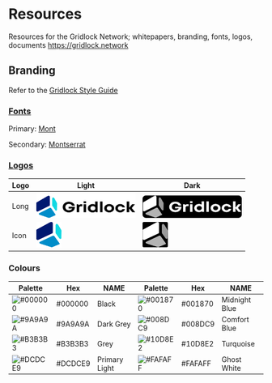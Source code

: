 # Resources
Resources for the Gridlock Network; whitepapers, branding, fonts, logos, documents https://gridlock.network

## Branding


Refer to the [Gridlock Style Guide](https://github.com/thorchain/Resources/blob/master/GridlockBranding.pdf)

### [Fonts](https://github.com/gridlocknetwork/Resources/tree/master/fonts)
Primary: [Mont](/fonts/mont)

Secondary: [Montserrat](/fonts/montserrat)

### [Logos](https://github.com/thorchain/Resources/tree/master/logos)
|Logo|Light|Dark|
|---|---|---|
Long | <img src="https://github.com/GridlockNetwork/Resources/blob/master/logos/png/gridlock_main_logo.png" width="196" height="50" /> | <img src="https://github.com/GridlockNetwork/Resources/blob/master/logos/png/gridlock_knockout_logo_background.png" width="196" height="50" />
Icon | <img src="https://github.com/GridlockNetwork/Resources/blob/master/logos/png/gridlock_icon.png" width="50" height="50" />| <img src="https://github.com/GridlockNetwork/Resources/blob/master/logos/png/gridlock_knockout_icon_background.png" width="50" height="50" />


### Colours

| Palette | Hex     | NAME        | Palette            | Hex                | NAME                   |
|---------|---------|-------------|--------------------|--------------------|------------------------|
| ![#000000](https://placehold.it/15/000000/000000?text=+) | #000000 | Black  | ![#001870](https://placehold.it/15/001870/000000?text=+)            | #001870            | Midnight Blue         |
| ![#9A9A9A](https://placehold.it/15/9A9A9A/000000?text=+) | #9A9A9A | Dark Grey    | ![#008DC9](https://placehold.it/15/008DC9/000000?text=+)           | #008DC9            | Comfort Blue        |
| ![#B3B3B3](https://placehold.it/15/B3B3B3/000000?text=+) | #B3B3B3 | Grey       | ![#10D8E2](https://placehold.it/15/10D8E2/000000?text=+)            | #10D8E2            | Turquoise      |
| ![#DCDCE9](https://placehold.it/15/DCDCE9/000000?text=+) | #DCDCE9 | Primary Light| ![#FAFAFF](https://placehold.it/15/FAFAFF/000000?text=+)            | #FAFAFF            | Ghost White  |
